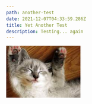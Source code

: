 ```yaml
---
path: another-test
date: 2021-12-07T04:33:59.286Z
title: Yet Another Test
description: Testing... again
---
```

![](/content/uploads/140.jpg)